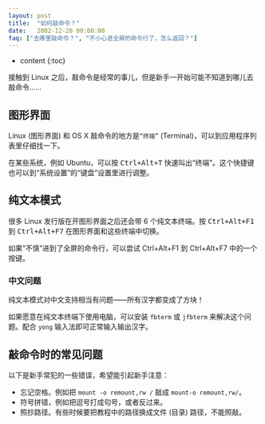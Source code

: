 ```yaml
---
layout: post
title:  "如何敲命令？"
date:   2002-12-28 00:00:00
faq: ["去哪里敲命令？", "不小心进全屏的命令行了，怎么返回？"]
---
```

* content
{:toc}

接触到 Linux 之后，敲命令是经常的事儿，但是新手一开始可能不知道到哪儿去敲命令……

## 图形界面

Linux (图形界面) 和 OS X 敲命令的地方是`“终端”` (Terminal)，可以到应用程序列表里仔细找一下。

在某些系统，例如 Ubuntu，可以按 <kbd>Ctrl+Alt+T</kbd> 快速叫出“终端”。这个快捷键也可以到“系统设置”的“键盘”设置里进行调整。

## 纯文本模式

很多 Linux 发行版在开图形界面之后还会带 6 个纯文本终端。按 <kbd>Ctrl+Alt+F1</kbd> 到 <kbd>Ctrl+Alt+F7</kbd> 在图形界面和这些终端中切换。

如果“不慎”进到了全屏的命令行，可以尝试 Ctrl+Alt+F1 到 Ctrl+Alt+F7 中的一个按键。

### 中文问题

纯文本模式对中文支持相当有问题——所有汉字都变成了方块！

如果愿意在纯文本终端下使用电脑，可以安装 `fbterm` 或 `jfbterm` 来解决这个问题。配合 `yong` 输入法即可正常输入输出汉字。

## 敲命令时的常见问题

以下是新手常犯的一些错误，希望能引起新手注意：

* 忘记空格。例如把 `mount -o remount,rw /` 敲成 `mount-o remount,rw/`。
* 符号拼错，例如把逗号打成句号，或者反过来。
* 照抄路径。有些时候要把教程中的路径换成文件 (目录) 路径，不能照敲。
